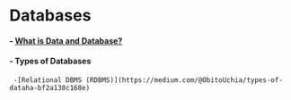 # Databases

#### - [ What is Data and Database? ](https://medium.com/@ObitoUchia/database-3a90e7678416)
#### - Types of Databases 
     -[Relational DBMS (RDBMS)](https://medium.com/@ObitoUchia/types-of-dataha-bf2a138c168e)
